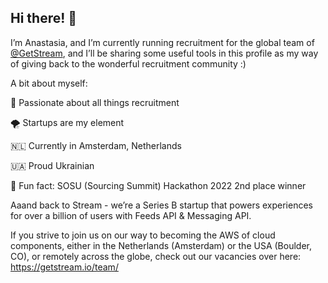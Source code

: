 ## Hi there! 👋

I’m Anastasia, and I’m currently running recruitment for the global team of [@GetStream](@GetStream), and I’ll be sharing some useful tools in this profile as my way of giving back to the wonderful recruitment community :)

A bit about myself: 

🦄 Passionate about all things recruitment 

🌪 Startups are my element 

🇳🇱 Currently in Amsterdam, Netherlands 

🇺🇦 Proud Ukrainian

🥈 Fun fact: SOSU (Sourcing Summit) Hackathon 2022 2nd place winner 

Aaand back to Stream - we’re a Series B startup that powers experiences for over a billion of users with Feeds API & Messaging API.

If you strive to join us on our way to becoming the AWS of cloud components, either in the Netherlands (Amsterdam) or the USA (Boulder, CO), or remotely across the globe, check out our vacancies over here: https://getstream.io/team/
